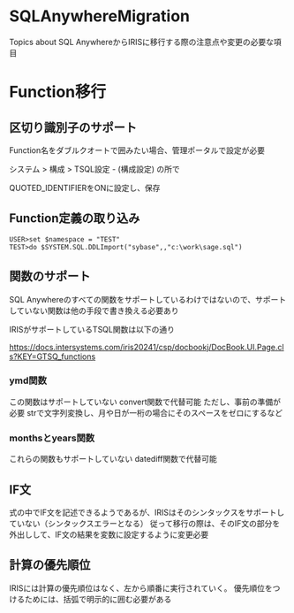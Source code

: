 # SQLAnywhereMigration

Topics about SQL AnywhereからIRISに移行する際の注意点や変更の必要な項目

# Function移行

## 区切り識別子のサポート

Function名をダブルクオートで囲みたい場合、管理ポータルで設定が必要

 システム > 構成 > TSQL設定  - (構成設定) の所で

 QUOTED_IDENTIFIERをONに設定し、保存

 ## Function定義の取り込み

 ```
USER>set $namespace = "TEST"
TEST>do $SYSTEM.SQL.DDLImport("sybase",,"c:\work\sage.sql")
 ```

## 関数のサポート

SQL Anywhereのすべての関数をサポートしているわけではないので、サポートしていない関数は他の手段で書き換える必要あり

IRISがサポートしているTSQL関数は以下の通り

https://docs.intersystems.com/iris20241/csp/docbookj/DocBook.UI.Page.cls?KEY=GTSQ_functions

### ymd関数

この関数はサポートしていない
convert関数で代替可能
ただし、事前の準備が必要
strで文字列変換し、月や日が一桁の場合にそのスペースをゼロにするなど

### monthsとyears関数

これらの関数もサポートしていない
datediff関数で代替可能

## IF文

式の中でIF文を記述できるようであるが、IRISはそのシンタックスをサポートしていない（シンタックスエラーとなる）
従って移行の際は、そのIF文の部分を外出しして、IF文の結果を変数に設定するように変更必要

## 計算の優先順位

IRISには計算の優先順位はなく、左から順番に実行されていく。
優先順位をつけるためには、括弧で明示的に囲む必要がある
